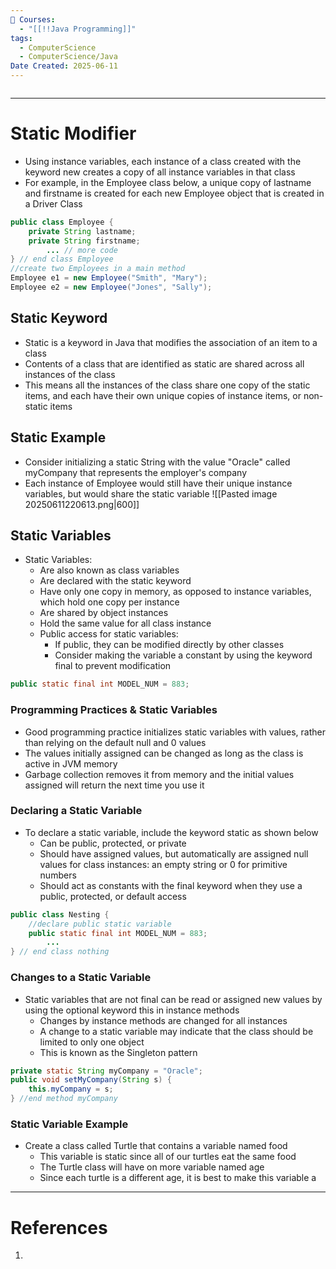 ```yaml
---
📕 Courses:
  - "[[!!Java Programming]]"
tags:
  - ComputerScience
  - ComputerScience/Java
Date Created: 2025-06-11
---
```

```table-of-contents
```
---
# Static Modifier
- Using instance variables, each instance of a class created with the keyword new creates a copy of all instance variables in that class
- For example, in the Employee class below, a unique copy of lastname and firstname is created for each new Employee object that is created in a Driver Class
```java
public class Employee {
	private String lastname;
	private String firstname;
		... // more code
} // end class Employee
//create two Employees in a main method
Employee e1 = new Employee("Smith", "Mary");
Employee e2 = new Employee("Jones", "Sally");
```
## Static Keyword
- Static is a keyword in Java that modifies the association of an item to a class
- Contents of a class that are identified as static are shared across all instances of the class
- This means all the instances of the class share one copy of the static items, and each have their own unique copies of instance items, or non-static items
## Static Example
- Consider initializing a static String with the value "Oracle" called myCompany that represents the employer's company
- Each instance of Employee would still have their unique instance variables, but would share the static variable
![[Pasted image 20250611220613.png|600]]
## Static Variables
- Static Variables:
	- Are also known as class variables
	- Are declared with the static keyword
	- Have only one copy in memory, as opposed to instance variables, which hold one copy per instance
	- Are shared by object instances
	- Hold the same value for all class instance
	- Public access for static variables:
		- If public, they can be modified directly by other classes
		- Consider making the variable a constant by using the keyword final to prevent modification
```java
public static final int MODEL_NUM = 883;
```
### Programming Practices & Static Variables
- Good programming practice initializes static variables with values, rather than relying on the default null and 0 values
- The values initially assigned can be changed as long as the class is active in JVM memory
- Garbage collection removes it from memory and the initial values assigned will return the next time you use it
### Declaring a Static Variable
- To declare a static variable, include the keyword static as shown below
	- Can be public, protected, or private
	- Should have assigned values, but automatically are assigned null values for class instances: an empty string or 0 for primitive numbers
	- Should act as constants with the final keyword when they use a public, protected, or default access
```java
public class Nesting {
	//declare public static variable
	public static final int MODEL_NUM = 883;
		...
} // end class nothing
```
### Changes to a Static Variable
- Static variables that are not final can be read or assigned new values by using the optional keyword this in instance methods
	- Changes by instance methods are changed for all instances
	- A change to a static variable may indicate that the class should be limited to only one object
	- This is known as the Singleton pattern
```java
private static String myCompany = "Oracle";
public void setMyCompany(String s) {
	this.myCompany = s;
} //end method myCompany
```
### Static Variable Example
- Create a class called Turtle that contains a variable named food
	- This variable is static since all of our turtles eat the same food
	- The Turtle class will have on more variable named age
	- Since each turtle is a different age, it is best to make this variable a 
---
# References
1. 